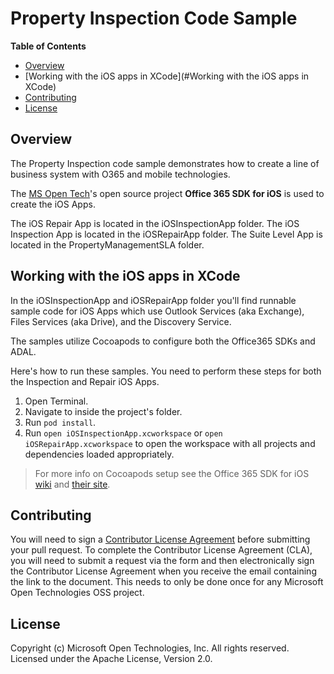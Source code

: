 # Property Inspection Code Sample

**Table of Contents**

- [Overview](#overview)
- [Working with the iOS apps in XCode](#Working with the iOS apps in XCode)
- [Contributing](#contributing)
- [License](#license)

## Overview
The Property Inspection code sample demonstrates how to create a line of business system with O365 and mobile technologies.

The [MS Open Tech](http://msopentech.com)'s open source project **Office 365 SDK for iOS** is used to create the iOS Apps. 

The iOS Repair App is located in the iOSInspectionApp folder.
The iOS Inspection App is located in the iOSRepairApp folder.
The Suite Level App is located in the PropertyManagementSLA folder.

## Working with the iOS apps in XCode
In the iOSInspectionApp and iOSRepairApp folder you'll find runnable sample code for iOS Apps which use Outlook Services (aka Exchange), Files Services (aka Drive), and the Discovery Service.

The samples utilize Cocoapods to configure both the Office365 SDKs and ADAL.

Here's how to run these samples.  You need to perform these steps for both the Inspection and Repair iOS Apps.

1. Open Terminal.
2. Navigate to inside the project's folder.
3. Run `pod install`.
4. Run `open iOSInspectionApp.xcworkspace` or `open iOSRepairApp.xcworkspace` to open the workspace with all projects and dependencies loaded appropriately.

> For more info on Cocoapods setup see the Office 365 SDK for iOS [wiki](https://github.com/OfficeDev/Office-365-SDK-for-iOS/wiki/Cocoapods-Setup) and [their site](http://cocoapods.org).

## Contributing
You will need to sign a [Contributor License Agreement](https://cla.msopentech.com/) before submitting your pull request. To complete the Contributor License Agreement (CLA), you will need to submit a request via the form and then electronically sign the Contributor License Agreement when you receive the email containing the link to the document. This needs to only be done once for any Microsoft Open Technologies OSS project.

## License
Copyright (c) Microsoft Open Technologies, Inc. All rights reserved. Licensed under the Apache License, Version 2.0.


